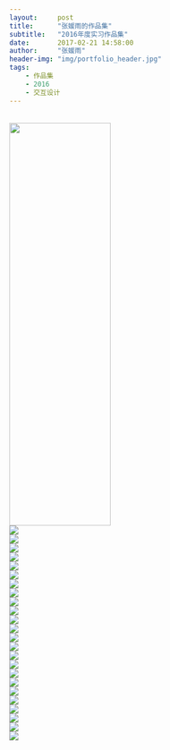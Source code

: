 ```yaml
---
layout:     post
title:      "张媛雨的作品集"
subtitle:   "2016年度实习作品集"
date:       2017-02-21 14:58:00
author:     "张媛雨"
header-img: "img/portfolio_header.jpg"
tags:
    - 作品集
    - 2016
    - 交互设计
---
```


<div>
    <br><img src="/img/1.jpg" width="60%" height="720">
	<br><img src="/img/2.jpg"/>
	<br><img src="/img/3.jpg"/>
	<br><img src="/img/4.jpg"/>
	<br><img src="/img/5.jpg"/>
	<br><img src="/img/6.jpg"/>
	<br><img src="/img/7.jpg"/>
	<br><img src="/img/8.jpg"/>
	<br><img src="/img/9.jpg"/>
	<br><img src="/img/10.jpg"/>
	<br><img src="/img/11.jpg"/>
	<br><img src="/img/12.jpg"/>
	<br><img src="/img/13.jpg"/>
	<br><img src="/img/14.jpg"/>
	<br><img src="/img/15.jpg"/>
	<br><img src="/img/16.jpg"/>
	<br><img src="/img/17.jpg"/>
	<br><img src="/img/18.jpg"/>
	<br><img src="/img/19.jpg"/>
	<br><img src="/img/20.jpg"/>
	<br><img src="/img/21.jpg"/>
	<br><img src="/img/22.jpg"/>
	<br><img src="/img/23.jpg"/>
	<br><img src="/img/24.jpg"/>
	<br><img src="/img/25.jpg"/>
	
</div>
